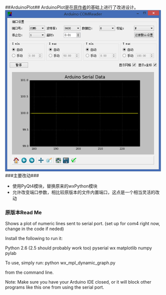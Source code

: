 ##ArduinoPlot##
ArduinoPlot是在[原作者](https://github.com/gregpinero/ArduinoPlot)的基础上进行了改进设计。
![ArduinoPlot](https://github.com/Liung/ArduinoPlot/raw/master/screen.PNG)
###主要改动###
- 使用PyQt4模块，替换原来的wxPython模块
- 允许改变端口参数，相比较原版本的文件内置端口，这点是一个相当灵活的改动

### 原版本Read Me ###
Shows a plot of numeric lines sent to serial port. 
(set up for com4 right now, change in the code if neded)

Install the following to run it:

Python 2.6 (2.5 should probably work too)
pyserial
wx
matplotlib
numpy
pylab

To use, simply run:
python wx_mpl_dynamic_graph.py

from the command line.

Note: Make sure you have your Arduino IDE closed, or it will block other programs
like this one from using the serial port.
